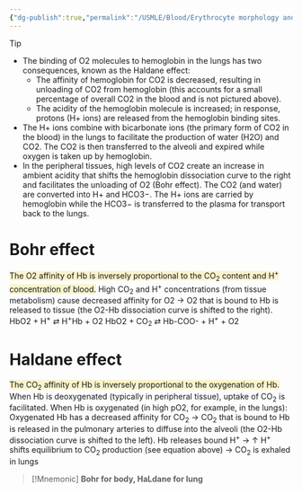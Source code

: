 ```yaml
---
{"dg-publish":true,"permalink":"/USMLE/Blood/Erythrocyte morphology and hemoglobin/","title":"Erythrocyte morphology and hemoglobin"}
---
```


>[!tip] 
>- The binding of O2 molecules to hemoglobin in the lungs has two consequences, known as the Haldane effect:
>	- The affinity of hemoglobin for CO2 is decreased, resulting in unloading of CO2 from hemoglobin (this accounts for a small percentage of overall CO2 in the blood and is not pictured above).
>	- The acidity of the hemoglobin molecule is increased; in response, protons (H+ ions) are released from the hemoglobin binding sites.
>- The H+ ions combine with bicarbonate ions (the primary form of CO2 in the blood) in the lungs to facilitate the production of water (H2O) and CO2.  The CO2 is then transferred to the alveoli and expired while oxygen is taken up by hemoglobin.
>- In the peripheral tissues, high levels of CO2 create an increase in ambient acidity that shifts the hemoglobin dissociation curve to the right and facilitates the unloading of O2 (Bohr effect).  The CO2 (and water) are converted into H+ and HCO3−.  The H+ ions are carried by hemoglobin while the HCO3− is transferred to the plasma for transport back to the lungs.


# Bohr effect 
<span style="background:rgba(240, 200, 0, 0.2)">The O2 affinity of Hb is inversely proportional to the CO<sub>2</sub> content and H<sup>+</sup> concentration of blood.</span>
High CO<sub>2</sub> and H<sup>+</sup> concentrations (from tissue metabolism) cause decreased affinity for O2 → O2 that is bound to Hb is released to tissue (the O2-Hb dissociation curve is shifted to the right).
HbO2 + H<sup>+</sup> ⇄ H<sup>+</sup>Hb + O2
HbO2 + CO<sub>2</sub> ⇄ Hb-COO- + H<sup>+</sup> + O2
# Haldane effect 
<span style="background:rgba(240, 200, 0, 0.2)">The CO<sub>2</sub> affinity of Hb is inversely proportional to the oxygenation of Hb.</span>
When Hb is deoxygenated (typically in peripheral tissue), uptake of CO<sub>2</sub> is facilitated.
When Hb is oxygenated (in high pO2, for example, in the lungs):
Oxygenated Hb has a decreased affinity for CO<sub>2</sub> → CO<sub>2</sub> that is bound to Hb is released in the pulmonary arteries to diffuse into the alveoli (the O2-Hb dissociation curve is shifted to the left).
Hb releases bound H<sup>+</sup> → ↑ H<sup>+</sup> shifts equilibrium to CO<sub>2</sub> production (see equation above) → CO<sub>2</sub> is exhaled in lungs

> [!Mnemonic]
> **Bohr for body, HaLdane for lung**
